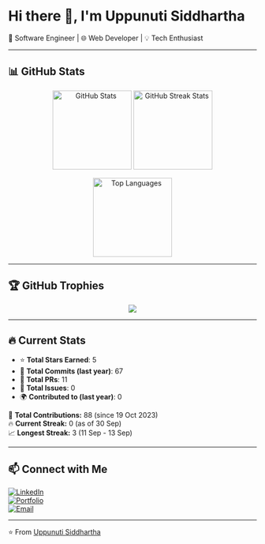 # Hi there 👋, I'm Uppunuti Siddhartha  

🚀 Software Engineer | 🌐 Web Developer | 💡 Tech Enthusiast  

---

## 📊 GitHub Stats  

<p align="center">
  <img src="https://github-readme-stats.vercel.app/api?username=YOUR_USERNAME&show_icons=true&theme=radical" alt="GitHub Stats" height="160"/>
  <img src="https://github-readme-streak-stats.herokuapp.com/?user=YOUR_USERNAME&theme=radical" alt="GitHub Streak Stats" height="160"/>
</p>

<p align="center">
  <img src="https://github-readme-stats.vercel.app/api/top-langs/?username=YOUR_USERNAME&layout=compact&theme=radical" alt="Top Languages" height="160"/>
</p>

---

## 🏆 GitHub Trophies  

<p align="center">
  <img src="https://github-profile-trophy.vercel.app/?username=YOUR_USERNAME&theme=radical&no-frame=true&margin-w=15&margin-h=15" />
</p>

---

## 🔥 Current Stats  

- ⭐ **Total Stars Earned**: 5  
- 🔄 **Total Commits (last year)**: 67  
- 🔀 **Total PRs**: 11  
- 🐞 **Total Issues**: 0  
- 🌍 **Contributed to (last year)**: 0  

📌 **Total Contributions:** 88 (since 19 Oct 2023)  
🔥 **Current Streak:** 0 (as of 30 Sep)  
📈 **Longest Streak:** 3 (11 Sep - 13 Sep)  

---

## 📫 Connect with Me  

[![LinkedIn](https://img.shields.io/badge/LinkedIn-blue?style=for-the-badge&logo=linkedin)](YOUR_LINKEDIN)  
[![Portfolio](https://img.shields.io/badge/Portfolio-000?style=for-the-badge&logo=vercel)](YOUR_PORTFOLIO)  
[![Email](https://img.shields.io/badge/Email-red?style=for-the-badge&logo=gmail)](mailto:YOUR_EMAIL)  

---
⭐️ From [Uppunuti Siddhartha](https://github.com/YOUR_USERNAME)
